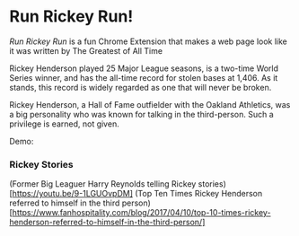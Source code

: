 # Run Rickey Run!
*Run Rickey Run* is a fun Chrome Extension that makes a web page look like it was written by The Greatest of All Time

Rickey Henderson played 25 Major League seasons, is a two-time World Series winner, and has the all-time record for stolen bases at 1,406. As it stands, this record is widely regarded as one that will never be broken.

Rickey Henderson, a Hall of Fame outfielder with the Oakland Athletics, was a big personality who was known for talking in the third-person. Such a privilege is earned, not given.

Demo:

### Rickey Stories

(Former Big Leaguer Harry Reynolds telling Rickey stories)[https://youtu.be/9-1LGUOvpDM]
(Top Ten Times Rickey Henderson referred to himself in the third person)[https://www.fanhospitality.com/blog/2017/04/10/top-10-times-rickey-henderson-referred-to-himself-in-the-third-person/]
